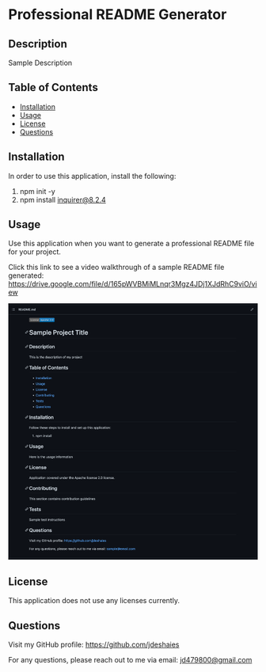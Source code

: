 # Professional README Generator

## Description

Sample Description


## Table of Contents
- [Installation](#installation)
- [Usage](#usage)
- [License](#license)
- [Questions](#questions)


## Installation

In order to use this application, install the following:
1. npm init -y
2. npm install inquirer@8.2.4


## Usage

Use this application when you want to generate a professional README file for your project.

Click this link to see a video walkthrough of a sample README file generated: 
https://drive.google.com/file/d/165pWVBMiMLnqr3Mgz4JDj1XJdRhC9viO/view

![alt text](assets/images/screenshot.png)

## License

This application does not use any licenses currently.


## Questions

Visit my GitHub profile: https://github.com/jdeshaies

For any questions, please reach out to me via email: jd479800@gmail.com